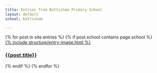 ```yaml
---
title: Entries from Bottisham Primary School
layout: default
school: bottisham

---
```

<div class="container mb-3">
  <div class="row">
  {% for post in site.entries %}
    {% if post.school contains page.school %}
    <div class="col-md-4 mb-3">
      <div class="card h-100" >
        <a href="{{ post.url }}" class="stretched-link">
        {% include structure/entry-image.html %}
        </a>
        <div class="card-body">
          <h3 class="lead mt-2">
            <a href="{{ post.url }}" class="stretched-link">{{post.title}}</a>
          </h3>
        </div>
      </div>
    </div>
    {% endif %}
  {% endfor %}
  </div>
</div>
